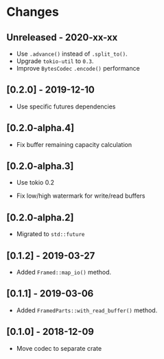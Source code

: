 # Changes

## Unreleased - 2020-xx-xx
* Use `.advance()` instead of `.split_to()`.
* Upgrade `tokio-util` to `0.3`.
* Improve `BytesCodec` `.encode()` performance

## [0.2.0] - 2019-12-10

* Use specific futures dependencies

## [0.2.0-alpha.4]

* Fix buffer remaining capacity calculation

## [0.2.0-alpha.3]

* Use tokio 0.2

* Fix low/high watermark for write/read buffers

## [0.2.0-alpha.2]

* Migrated to `std::future`

## [0.1.2] - 2019-03-27

* Added `Framed::map_io()` method.

## [0.1.1] - 2019-03-06

* Added `FramedParts::with_read_buffer()` method.

## [0.1.0] - 2018-12-09

* Move codec to separate crate
